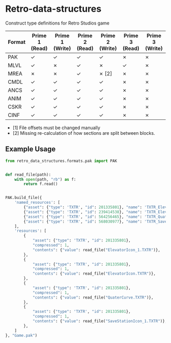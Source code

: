 # Retro-data-structures
Construct type definitions for Retro Studios game

| Format   | Prime 1 (Read) | Prime 1 (Write) | Prime 2 (Read) | Prime 2 (Write) | Prime 3 (Read) | Prime 3 (Write) |
| -------- | -------------- | --------------- | -------------- | --------------- | -------------- | --------------- |
| PAK      | &check;        | &check;         | &check;        | &check;         | &cross;        | &cross;         |
| MLVL     | &check;        | &cross;         | &check;        | &cross;         | &check;        | &cross;         |
| MREA     | &cross;        | &cross;         | &check;        | &cross; [2]     | &cross;        | &cross;         |
| CMDL     | &check;        | &check;         | &check;        | &check;         | &cross;        | &cross;         |
| ANCS     | &check;        | &check;         | &check;        | &check;         | &cross;        | &cross;         |
| ANIM     | &check;        | &check;         | &check;        | &check;         | &cross;        | &cross;         |
| CSKR     | &check;        | &check;         | &check;        | &check;         | &cross;        | &cross;         |
| CINF     | &check;        | &check;         | &check;        | &check;         | &cross;        | &cross;         |

* [1] File offsets must be changed manually
* [2] Missing re-calculation of how sections are split between blocks.


## Example Usage

```python
from retro_data_structures.formats.pak import PAK


def read_file(path):
    with open(path, "rb") as f:
        return f.read()


PAK.build_file({
    'named_resources': [
        {"asset": {"type": 'TXTR', "id": 201335801}, "name": 'TXTR_ElevatorIcon_1'},
        {"asset": {"type": 'TXTR', "id": 239414538}, "name": 'TXTR_ElevatorIcon'},
        {"asset": {"type": 'TXTR', "id": 564256465}, "name": 'TXTR_QuaterCurve'},
        {"asset": {"type": 'TXTR', "id": 568030977}, "name": 'TXTR_SaveStationIcon_1'},
    ],
    'resources': [
        {
            "asset": {"type": 'TXTR', "id": 201335801},
            "compressed": 1,
            "contents": {"value": read_file("ElevatorIcon_1.TXTR")},
        },
        {
            "asset": {"type": 'TXTR', "id": 201335801},
            "compressed": 1,
            "contents": {"value": read_file("ElevatorIcon.TXTR")},
        },
        {
            "asset": {"type": 'TXTR', "id": 201335801},
            "compressed": 1,
            "contents": {"value": read_file("QuaterCurve.TXTR")},
        },
        {
            "asset": {"type": 'TXTR', "id": 201335801},
            "compressed": 1,
            "contents": {"value": read_file("SaveStationIcon_1.TXTR")},
        },
    ]
}, "Game.pak")

```
